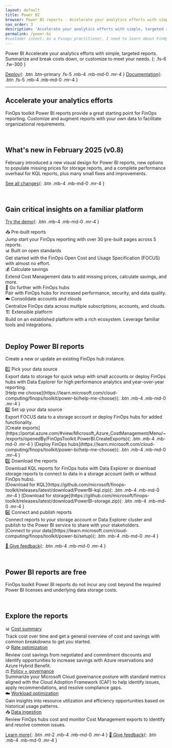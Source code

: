 ```yaml
---
layout: default
title: Power BI
browser: Power BI reports - Accelerate your analytics efforts with simple, targeted reports
nav_order: 3
description: 'Accelerate your analytics efforts with simple, targeted reports. Summarize and break costs down, or customize to meet your needs.'
permalink: /power-bi
#customer intent: As a Finops practitioner, I need to learn about FinOps toolkit Power BI reports
---
```


<span class="fs-9 d-block mb-4">Power BI</span>
Accelerate your analytics efforts with simple, targeted reports. Summarize and break costs down, or customize to meet your needs.
{: .fs-6 .fw-300 }

[Deploy](#deploy){: .btn .btn-primary .fs-5 .mb-4 .mb-md-0 .mr-4 }
[Documentation](#docs){: .btn .fs-5 .mb-4 .mb-md-0 .mr-4 }

---

<a name="overview"></a>

## Accelerate your analytics efforts

FinOps toolkit Power BI reports provide a great starting point for FinOps reporting. Customize and augment reports with your own data to facilitate organizational requirements.

<br>

<a name="whats-new"></a>

## What's new in February 2025 (v0.8)

February introduced a new visual design for Power BI reports, new options to populate missing prices for storage reports, and a complete performance overhaul for KQL reports, plus many small fixes and improvements.

[See all changes](https://aka.ms/ftk/changes#power-bi-reports-v08){: .btn .mb-4 .mb-md-0 .mr-4 }

<br>

<a name="features"></a>

## Gain critical insights on a familiar platform

[Try the demo](https://github.com/microsoft/finops-toolkit/releases/latest/download/PowerBI-demo.zip){: .btn .mb-4 .mb-md-0 .mr-4 }

<div id="tile-gallery">
    <div class="tile" markdown="1">
        <div>📥 Pre-built reports</div>
        <div>Jump start your FinOps reporting with over 30 pre-built pages across 5 reports.</div>
    </div>
    <div class="tile" markdown="1">
        <div>📊 Built on open standards</div>
        <div>Get started with the FinOps Open Cost and Usage Specification (FOCUS) with almost no effort.</div>
    </div>
    <div class="tile" markdown="1">
        <div>💰 Calculate savings</div>
        <div>Extend Cost Management data to add missing prices, calculate savings, and more.</div>
    </div>
    <div class="tile" markdown="1">
        <div>🏦 Go further with FinOps hubs</div>
        <div>Pair with FinOps hubs for increased performance, security, and data quality.</div>
    </div>
    <div class="tile" markdown="1">
        <div>☁️ Consolidate accounts and clouds</div>
        <div>Centralize FinOps data across multiple subscriptions, accounts, and clouds.</div>
    </div>
    <div class="tile" markdown="1">
        <div>🏗️ Extensible platform</div>
        <div>Build on an established platform with a rich ecosystem. Leverage familiar tools and integrations.</div>
    </div>
</div>

<br>

<a name="deploy"></a>

## Deploy Power BI reports

Create a new or update an existing FinOps hub instance.

<div id="tile-gallery">
    <div class="tile" markdown="1">
        <div>1️⃣ Pick your data source</div>
        <div>Export data to storage for quick setup with small accounts or deploy FinOps hubs with Data Explorer for high performance analytics and year-over-year reporting.<br></div>
        [Help me choose](https://learn.microsoft.com/cloud-computing/finops/toolkit/power-bi/help-me-choose){: .btn .mb-4 .mb-md-0 .mr-4 }
    </div>
    <div class="tile" markdown="1">
        <div>2️⃣ Set up your data source</div>
        <div>Export FOCUS data to a storage account or deploy FinOps hubs for added functionality.<br></div>
        [Create exports](https://portal.azure.com/#view/Microsoft_Azure_CostManagement/Menu/~/exports/openedBy/FinOpsToolkit.PowerBI.CreateExports){: .btn .mb-4 .mb-md-0 .mr-4 }
        [Deploy FinOps hubs](https://learn.microsoft.com/cloud-computing/finops/toolkit/power-bi/help-me-choose){: .btn .mb-4 .mb-md-0 .mr-4 }
    </div>
    <div class="tile" markdown="1">
        <div>3️⃣ Download the reports</div>
        <div>Download KQL reports for FinOps hubs with Data Explorer or download storage reports to connect to data in a storage account (with or without FinOps hubs).<br></div>
        [Download for KQL](https://github.com/microsoft/finops-toolkit/releases/latest/download/PowerBI-kql.zip){: .btn .mb-4 .mb-md-0 .mr-4 }
        [Download for storage](https://github.com/microsoft/finops-toolkit/releases/latest/download/PowerBI-storage.zip){: .btn .mb-4 .mb-md-0 .mr-4 }
    </div>
    <div class="tile" markdown="1">
        <div>4️⃣ Connect and publish reports</div>
        <div>Connect reports to your storage account or Data Explorer cluster and publish to the Power BI service to share with your stakeholders.<br></div>
        [Connect to your data](https://learn.microsoft.com/cloud-computing/finops/toolkit/power-bi/setup){: .btn .mb-4 .mb-md-0 .mr-4 }
    </div>
</div>

[💜 Give feedback](https://portal.azure.com/#view/HubsExtension/InProductFeedbackBlade/extensionName/FinOpsToolkit/cesQuestion/How%20easy%20or%20hard%20is%20it%20to%20use%20FinOps%20toolkit%20Power%20BI%20reports%3F/cvaQuestion/How%20valuable%20are%20FinOps%20toolkit%20Power%20BI%20reports%3F/surveyId/FTK0.8/bladeName/PowerBI/featureName/Marketing.Deploy){: .btn .mb-4 .mb-md-0 .mr-4 }

<br>

<a name="pricing"></a>

## Power BI reports are free

FinOps toolkit Power BI reports do not incur any cost beyond the required Power BI licenses and underlying data storage costs.

<br>

<a name="docs"></a>

## Explore the reports

<div id="tile-gallery">
    <div class="tile" markdown="1">
        <div>📊 <a href="https://learn.microsoft.com/cloud-computing/finops/toolkit/power-bi/cost-summary">Cost summary</a></div>
        <div>Track cost over time and get a general overview of cost and savings with common breakdowns to get you started.</div>
    </div>
    <div class="tile" markdown="1">
        <div>🪙 <a href="https://learn.microsoft.com/cloud-computing/finops/toolkit/power-bi/rate-optimization">Rate optimization</a></div>
        <div>Review cost savings from negotiated and commitment discounts and identify opportunities to increase savings with Azure reservations and Azure Hybrid Benefit.</div>
    </div>
    <div class="tile" markdown="1">
        <div>⚖️ <a href="https://learn.microsoft.com/cloud-computing/finops/toolkit/power-bi/governance">Policy + governance</a></div>
        <div>Summarize your Microsoft Cloud governance posture with standard metrics aligned with the Cloud Adoption Framework (CAF) to help identify issues, apply recommendations, and resolve compliance gaps.</div>
    </div>
    <div class="tile" markdown="1">
        <div>☁️ <a href="https://learn.microsoft.com/cloud-computing/finops/toolkit/power-bi/workload-optimization">Workload optimization</a></div>
        <div>Gain insights into resource utilization and efficiency opportunities based on historical usage patterns.</div>
    </div>
    <div class="tile" markdown="1">
        <div>📥 <a href="https://learn.microsoft.com/cloud-computing/finops/toolkit/power-bi/data-ingestion">Data ingestion</a></div>
        <div>Review FinOps hubs cost and monitor Cost Management exports to identify and resolve common issues.</div>
    </div>
</div>

[Learn more](https://learn.microsoft.com/cloud-computing/finops/toolkit/power-bi/reports){: .btn .mt-2 .mb-4 .mb-md-0 .mr-4 }
[💜 Give feedback](https://portal.azure.com/#view/HubsExtension/InProductFeedbackBlade/extensionName/FinOpsToolkit/cesQuestion/How%20easy%20or%20hard%20is%20it%20to%20use%20FinOps%20toolkit%20Power%20BI%20reports%3F/cvaQuestion/How%20valuable%20are%20FinOps%20toolkit%20Power%20BI%20reports%3F/surveyId/FTK0.8/bladeName/PowerBI/featureName/Marketing.Docs){: .btn .mb-4 .mb-md-0 .mr-4 }

<br>
